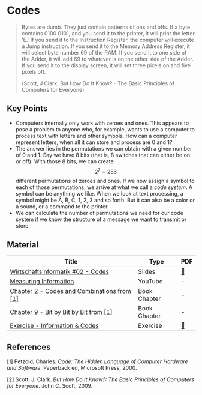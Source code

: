# Codes

> Bytes are dumb. They just contain patterns of ons and offs. If a byte contains 0100 0101, and you send it to the printer, it will print the letter ‘E.’ If you send it to the Instruction Register, the computer will execute a Jump instruction. If you send it to the Memory Address Register, it will select byte number 69 of the RAM. If you send it to one side of the Adder, it will add 69 to whatever is on the other side of the Adder. If you send it to the display screen, it will set three pixels on and five pixels off.
>
> (Scott, J Clark. But How Do It Know? - The Basic Principles of Computers for Everyone)

## Key Points

* Computers internally only work with zeroes and ones. This appears to pose a problem to anyone who, for example, wants to use a computer to process text with letters and other symbols. How can a computer represent letters, when all it can store and process are 0 and 1?
* The answer lies in the permutations we can obtain with a given number of 0 and 1. Say we have 8 bits (that is, 8 switches that can either be on or off). With those 8 bits, we can create $$2^7 = 256$$ different permutations of zeroes and ones. If we now assign a symbol to each of those permutations, we arrive at what we call a _code system_. A symbol can be anything we like. When we look at text processing, a symbol might be A, B, C, 1, 2, 3 and so forth. But it can also be a color or a sound, or a command to the printer.
* We can calculate the number of permutations we need for our code system if we know the structure of a message we want to transmit or store.

## Material

| Title                                                                                                                                                                      | Type         | PDF                                                                                                      |
| -------------------------------------------------------------------------------------------------------------------------------------------------------------------------- | ------------ | -------------------------------------------------------------------------------------------------------- |
| [Wirtschaftsinformatik #02 - Codes](https://docs.google.com/presentation/d/1XcdMGmzX-D5byd140JNXZ56twkQgLRto5Wr7IvM3bBY/preview)                                           | Slides       | [🔗](https://docs.google.com/presentation/d/1XcdMGmzX-D5byd140JNXZ56twkQgLRto5Wr7IvM3bBY/export/pdf)     |
| [Measuring Information](https://www.khanacademy.org/computing/computer-science/informationtheory/moderninfotheory/v/how-do-we-measure-information-language-of-coins-10-12) | YouTube      | -                                                                                                        |
| [Chapter 2 - Codes and Combinations from \[1\]](http://osca.hs-osnabrueck.de/)                                                                                             | Book Chapter | -                                                                                                        |
| [Chapter 9 - Bit by Bit by Bit from \[1\]](http://osca.hs-osnabrueck.de/)                                                                                                  | Book Chapter | -                                                                                                        |
| [Exercise - Information & Codes](https://docs.google.com/document/d/1yuHOp94Ce\_CTP6e5mCwLxKfgIctlUZgN44r6ZES8JC0/preview)                                                 | Exercise     | [🔗](https://docs.google.com/document/d/1yuHOp94Ce\_CTP6e5mCwLxKfgIctlUZgN44r6ZES8JC0/export?format=pdf) |

## References

\[1]  Petzold, Charles. _Code: The Hidden Language of Computer Hardware and Software_. Paperback ed, Microsoft Press, 2000.

\[2]  Scott, J. Clark. _But How Do It Know?: The Basic Principles of Computers for Everyone_. John C. Scott, 2009.
